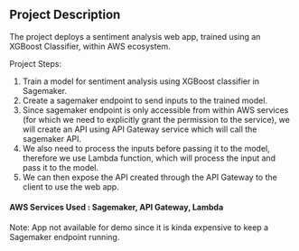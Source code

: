 
## Project Description

The project deploys a sentiment analysis web app, trained using an XGBoost Classifier, within AWS ecosystem.

Project Steps:
1. Train a model for sentiment analysis using XGBoost classifier in Sagemaker.
2. Create a sagemaker endpoint to send inputs to the trained model.
3. Since sagemaker endpoint is only accessible from within AWS services (for which we need to explicitly grant the permission to the service), we will create an API using API Gateway service which will call the sagemaker API.
4. We also need to process the inputs before passing it to the model, therefore we use Lambda function, which will process the input and pass it to the model.
5. We can then expose the API created through the API Gateway to the client to use the web app.

#### AWS Services Used : Sagemaker, API Gateway, Lambda


Note: App not available for demo since it is kinda expensive to keep a Sagemaker endpoint running.
